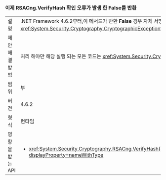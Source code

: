 ### <a name="rsacngverifyhash-now-returns-false-for-any-verification-failure"></a>이제 RSACng.VerifyHash 확인 오류가 발생 한 False를 반환

|   |   |
|---|---|
|설명|.NET Framework 4.6.2부터,이 메서드가 반환 <strong>False</strong> 경우 자체 서명 형식이 잘못 되었습니다. 이제 모든 확인 실패에 대해 false를 반환합니다. .NET Framework 4.6 및 4.6.1에서 메서드에서 throw 한 <xref:System.Security.Cryptography.CryptographicException?displayProperty=name> 경우 자체 서명 형식이 잘못 되었습니다.|
|제안 해결 방법|처리 해야만 해당 실행 되는 모든 코드는 <xref:System.Security.Cryptography.CryptographicException?displayProperty=name> 유효성 검사가 실패 하면 대신 실행 해야 할 메서드가 반환 하 고 <strong>False</strong>합니다.|
|범위|부|
|버전|4.6.2|
|형식|런타임|
|영향을 받는 API|<ul><li><xref:System.Security.Cryptography.RSACng.VerifyHash(System.Byte[],System.Byte[],System.Security.Cryptography.HashAlgorithmName,System.Security.Cryptography.RSASignaturePadding)?displayProperty=nameWithType></li></ul>|

